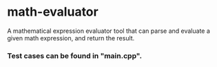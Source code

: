 # math-evaluator
A mathematical expression evaluator tool that can parse and evaluate a given math expression, and return the result.

### Test cases can be found in "main.cpp".

